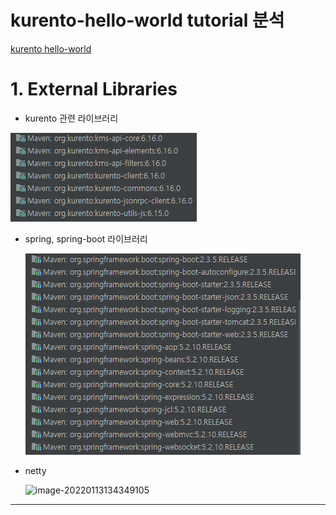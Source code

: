 # kurento-hello-world tutorial 분석

[kurento hello-world](https://doc-kurento.readthedocs.io/en/latest/tutorials/java/tutorial-helloworld.html)





# 1. External Libraries

+  kurento 관련 라이브러리 

![image-20220113133745476](https://raw.githubusercontent.com/rudy0103/save-image-repo/master/img/image-20220113133745476.png)







+ spring, spring-boot 라이브러리

  ![image-20220113133925073](https://raw.githubusercontent.com/rudy0103/save-image-repo/master/img/image-20220113133925073.png)

+ netty

  ![image-20220113134349105](C:\Users\qs2720\AppData\Roaming\Typora\typora-user-images\image-20220113134349105.png)

  



--------------------------------------

